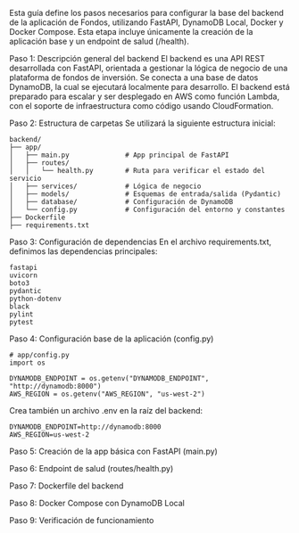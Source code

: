 Esta guía define los pasos necesarios para configurar la base del backend de la aplicación de Fondos, utilizando FastAPI, DynamoDB Local, Docker y Docker Compose. Esta etapa incluye únicamente la creación de la aplicación base y un endpoint de salud (/health).

Paso 1: Descripción general del backend
El backend es una API REST desarrollada con FastAPI, orientada a gestionar la lógica de negocio de una plataforma de fondos de inversión. Se conecta a una base de datos DynamoDB, la cual se ejecutará localmente para desarrollo. El backend está preparado para escalar y ser desplegado en AWS como función Lambda, con el soporte de infraestructura como código usando CloudFormation.

Paso 2: Estructura de carpetas
Se utilizará la siguiente estructura inicial:

```
backend/
├── app/
│   ├── main.py              # App principal de FastAPI
│   ├── routes/
│   │   └── health.py        # Ruta para verificar el estado del servicio
│   ├── services/            # Lógica de negocio
│   ├── models/              # Esquemas de entrada/salida (Pydantic)
│   ├── database/            # Configuración de DynamoDB
│   └── config.py            # Configuración del entorno y constantes
├── Dockerfile
├── requirements.txt
```

Paso 3: Configuración de dependencias
En el archivo requirements.txt, definimos las dependencias principales:

```
fastapi
uvicorn
boto3
pydantic
python-dotenv
black
pylint
pytest
```

Paso 4: Configuración base de la aplicación (config.py)

```
# app/config.py
import os

DYNAMODB_ENDPOINT = os.getenv("DYNAMODB_ENDPOINT", "http://dynamodb:8000")
AWS_REGION = os.getenv("AWS_REGION", "us-west-2")
```

Crea también un archivo .env en la raíz del backend:

```
DYNAMODB_ENDPOINT=http://dynamodb:8000
AWS_REGION=us-west-2
```

Paso 5: Creación de la app básica con FastAPI (main.py)

Paso 6: Endpoint de salud (routes/health.py)

Paso 7: Dockerfile del backend

Paso 8: Docker Compose con DynamoDB Local

Paso 9: Verificación de funcionamiento

